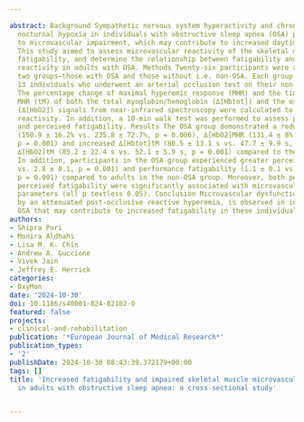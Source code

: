 ---
abstract: Background Sympathetic nervous system hyperactivity and chronic intermittent
  nocturnal hypoxia in individuals with obstructive sleep apnea (OSA) predispose them
  to microvascular impairment, which may contribute to increased daytime muscle fatigue.
  This study aimed to assess microvascular reactivity of the skeletal muscle, examine
  fatigability, and determine the relationship between fatigability and microvascular
  reactivity in adults with OSA. Methods Twenty-six participants were allocated into
  two groups—those with OSA and those without i.e. non-OSA. Each group comprised of
  13 individuals who underwent an arterial occlusion test on their non-dominant leg.
  The percentage change of maximal hyperemic response (MHR) and the time to achieve
  MHR (tM) of both the total myoglobin/hemoglobin (∆[Hbtot]) and the oxygenated myoglobin/hemoglobin
  (∆[HbO2]) signals from near-infrared spectroscopy were calculated to examine microvascular
  reactivity. In addition, a 10-min walk test was performed to assess performance
  and perceived fatigability. Results The OSA group demonstrated a reduced in ∆[Hbtot]MHR
  (150.9 ± 16.2% vs. 235.8 ± 72.7%, p = 0.006), ∆[HbO2]MHR (131.4 ± 8% vs. 161.7 ± 10.6%,
  p = 0.001) and increased ∆[Hbtot]tM (80.5 ± 13.1 s vs. 47.7 ± 9.9 s, p textless 0.001),
  ∆[HbO2]tM (85.2 ± 22.4 s vs. 52.1 ± 5.9 s, p = 0.001) compared to the non-OSA group.
  In addition, participants in the OSA group experienced greater perceived (6 ± 1
  vs. 2.8 ± 0.1, p = 0.001) and performance fatigability (1.1 ± 0.1 vs. 0.9 ± 0.1,
  p = 0.001) compared to adults in the non-OSA group. Moreover, both performance and
  perceived fatigability were significantly associated with microvascular reactivity
  parameters (all p textless 0.05). Conclusion Microvascular dysfunction, as determined
  by an attenuated post-occlusive reactive hyperemia, is observed in individuals with
  OSA that may contribute to increased fatigability in these individuals.
authors:
- Shipra Puri
- Monira Aldhahi
- Lisa M. K. Chin
- Andrew A. Guccione
- Vivek Jain
- Jeffrey E. Herrick
categories:
- OxyMon
date: '2024-10-30'
doi: 10.1186/s40001-024-02102-0
featured: false
projects:
- clinical-and-rehabilitation
publication: '*European Journal of Medical Research*'
publication_types:
- '2'
publishDate: 2024-10-30 08:43:39.372179+00:00
tags: []
title: 'Increased fatigability and impaired skeletal muscle microvascular reactivity
  in adults with obstructive sleep apnea: a cross-sectional study'

---
